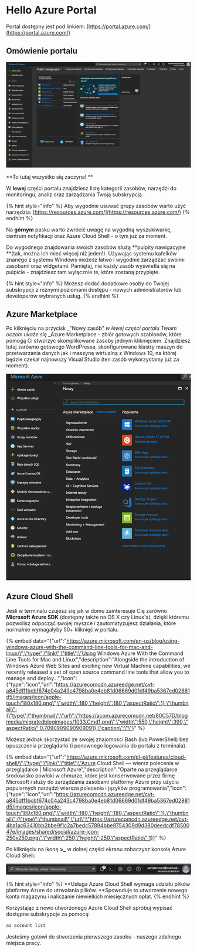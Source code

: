 # Hello Azure Portal

Portal dostępny jest pod linkiem: [https://portal.azure.com/](https://portal.azure.com/)

## Omówienie portalu

![Pulpit nawigacyjny Azure](.gitbook/assets/image%20%282%29.png)

**To tutaj wszystko się zaczyna! **

W **lewej** części portalu znajdziesz listę kategorii zasobów, narzędzi do monitoringu, analiz oraz zarządzania Twoją subskrypcją. 

{% hint style="info" %}
Aby wygodnie usuwać grupy zasobów warto użyć narzędzia: [https://resources.azure.com/](https://resources.azure.com/)
{% endhint %}

Na **górnym** pasku warto zwrócić uwagę na wygodną wyszukiwarkę, centrum notyfikacji oraz Azure Cloud Shell - o tym już za moment.

Do wygodnego znajdowania swoich zasobów służą **pulpity nawigacyjne **\(tak, można ich mieć więcej niż jeden!\). Używając systemu kafelków znanego z systemu Windows możesz łatwo i wygodnie zarządzać swoimi zasobami oraz widgetami. Pamiętaj, nie każdy zasób wyświetla się na pulpicie - znajdziesz tam wyłącznie te, które zostaną przypięte.

{% hint style="info" %}
Możesz dodać dodatkowe osoby do Twojej subskrypcji z różnymi poziomami dostępu - nowych administratorów  lub developerów wybranych usług.
{% endhint %}

## Azure Marketplace

Po kliknięciu na przycisk _"Nowy zasób" _w lewej części portalu Twoim oczom ukaże się_ _Azure Marketplace - zbiór gotowych szablonów, które pomogą Ci stworzyć skomplikowane zasoby jednym kliknięciem. Znajdziesz tutaj zarówno gotowego WordPressa, skonfigurowane klastry maszyn do przetwarzania danych jak i maszynę wirtualną z Windows 10, na której będzie czekał najnowszy Visual Studio \(ten zasób wykorzystamy już za moment\).

![](.gitbook/assets/image%20%283%29.png)

## Azure Cloud Shell

Jeśli w terminalu czujesz się jak w domu zainteresuje Cię zarówno **Microsoft Azure SDK** \(dostępny także na OS X czy Linux'a\), dzięki któremu pozwolisz odpocząć swojej myszce i zautomatyzujesz działania, które normalnie wymagałyby 50+ kliknięć w portalu.

{% embed data="{\"url\":\"https://azure.microsoft.com/en-us/blog/using-windows-azure-with-the-command-line-tools-for-mac-and-linux/\",\"type\":\"link\",\"title\":\"Using Windows Azure With the Command Line Tools for Mac and Linux\",\"description\":\"Alongside the introduction of Windows Azure Web Sites and exciting new Virtual Machine capabilities, we recently released a set of open source command line tools that allow you to manage and deploy…\",\"icon\":{\"type\":\"icon\",\"url\":\"https://azurecomcdn.azureedge.net/cvt-a845dff1bcbf674c04a243c4798ba0e4eb81d06669d01df49ba5367ed02881d5/images/icon/apple-touch/180x180.png\",\"width\":180,\"height\":180,\"aspectRatio\":1},\"thumbnail\":{\"type\":\"thumbnail\",\"url\":\"https://acom.azurecomcdn.net/80C57D/blogmedia/migratedblogimages/1033.Cmd1.png\",\"width\":550,\"height\":390,\"aspectRatio\":0.7090909090909091},\"caption\":\"\"}" %}

Możesz jednak skorzystać ze swojej znajomości Bash \(lub PowerShell\) bez opuszczenia przeglądarki \(i ponownego logowania do portalu z terminala\). 

{% embed data="{\"url\":\"https://azure.microsoft.com/pl-pl/features/cloud-shell/\",\"type\":\"link\",\"title\":\"Azure Cloud Shell — wiersz polecenia w przeglądarce \| Microsoft Azure\",\"description\":\"Oparte na przeglądarce środowisko powłoki w chmurze, które jest konserwowane przez firmę Microsoft i służy do zarządzania zasobami platformy Azure przy użyciu popularnych narzędzi wiersza polecenia i języków programowania\",\"icon\":{\"type\":\"icon\",\"url\":\"https://azurecomcdn.azureedge.net/cvt-a845dff1bcbf674c04a243c4798ba0e4eb81d06669d01df49ba5367ed02881d5/images/icon/apple-touch/180x180.png\",\"width\":180,\"height\":180,\"aspectRatio\":1},\"thumbnail\":{\"type\":\"thumbnail\",\"url\":\"https://azurecomcdn.azureedge.net/cvt-4ba1ac63410bb2bbe9f1c2a7bedc57894bbe9754309d9d380deedcdf7850047e/images/shared/social/azure-icon-250x250.png\",\"width\":250,\"height\":250,\"aspectRatio\":1}}" %}

Po kliknięciu na ikonę **&gt;\_** w dolnej części ekranu zobaczysz konsolę Azure Cloud Shell:

![Kliknij ikonę &amp;gt;\_](.gitbook/assets/image%20%288%29.png)

{% hint style="info" %}
**Usługa Azure Cloud Shell wymaga udziału plików platformy Azure do utrwalania plików. **Spowoduje to utworzenie nowego konta magazynu i naliczanie niewielkich miesięcznych opłat.
{% endhint %}

Korzystając z nowo utworzonego Azure Cloud Shell spróbuj wypisać dostępne subskrypcje za pomocą:

```bash
az account list
```

Jesteśmy gotowi do stworzenia pierwszego zasobu - naszego zdalnego miejsca pracy.

